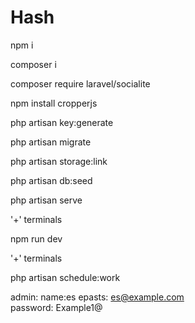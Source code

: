 # Hash

npm i

composer i

composer require laravel/socialite

npm install cropperjs

php artisan key:generate

php artisan migrate

php artisan storage:link

php artisan db:seed

php artisan serve

'+' terminals
  
npm run dev

'+' terminals

php artisan schedule:work

admin: name:es 
       epasts: es@example.com  
       password: Example1@
